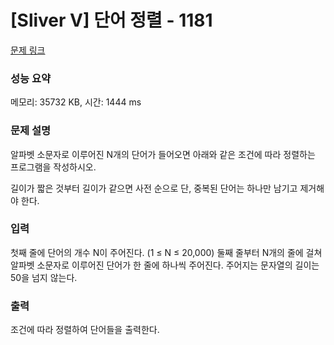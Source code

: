 # [Sliver V] 단어 정렬 - 1181
[문제 링크](https://www.acmicpc.net/problem/1181) 

### 성능 요약

메모리: 35732 KB, 시간: 1444 ms


### 문제 설명

<p> 알파벳 소문자로 이루어진 N개의 단어가 들어오면 아래와 같은 조건에 따라 정렬하는 프로그램을 작성하시오.

길이가 짧은 것부터
길이가 같으면 사전 순으로
단, 중복된 단어는 하나만 남기고 제거해야 한다.</p>

### 입력 

 <p>첫째 줄에 단어의 개수 N이 주어진다. (1 ≤ N ≤ 20,000) 둘째 줄부터 N개의 줄에 걸쳐 알파벳 소문자로 이루어진 단어가 한 줄에 하나씩 주어진다. 주어지는 문자열의 길이는 50을 넘지 않는다.</p>

### 출력 

<p>조건에 따라 정렬하여 단어들을 출력한다.

</p>
